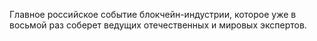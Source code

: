 Главное российское событие блокчейн-индустрии, которое уже в восьмой раз соберет ведущих отечественных и мировых экспертов.